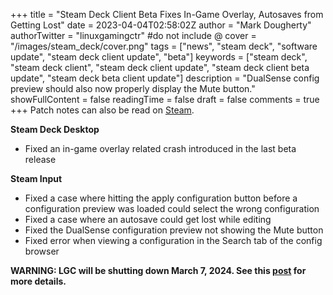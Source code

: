 +++
title = "Steam Deck Client Beta Fixes In-Game Overlay, Autosaves from Getting Lost"
date = 2023-04-04T02:58:02Z
author = "Mark Dougherty"
authorTwitter = "linuxgamingctr" #do not include @
cover = "/images/steam_deck/cover.png"
tags = ["news", "steam deck", "software update", "steam deck client update", "beta"]
keywords = ["steam deck", "steam deck client", "steam deck client update", "steam deck client beta update", "steam deck beta client update"]
description = "DualSense config preview should also now properly display the Mute button."
showFullContent = false
readingTime = false
draft = false
comments = true
+++
Patch notes can also be read on [Steam](https://store.steampowered.com/news/app/1675200/view/6385581887759294254).

**Steam Deck Desktop**
- Fixed an in-game overlay related crash introduced in the last beta release

**Steam Input**
- Fixed a case where hitting the apply configuration button before a configuration preview was loaded could select the wrong configuration
- Fixed a case where an autosave could get lost while editing
- Fixed the DualSense configuration preview not showing the Mute button
- Fixed error when viewing a configuration in the Search tab of the config browser

**WARNING: LGC will be shutting down March 7, 2024. See this [post](https://linuxgamingcentral.com/posts/the-end-of-lgc/) for more details.**
